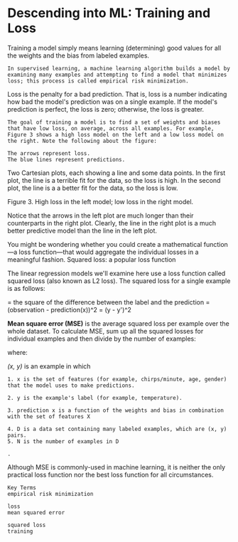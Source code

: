 # Descending into ML: Training and Loss

Training a model simply means learning (determining) good values for all the weights and the bias from labeled examples. 

    In supervised learning, a machine learning algorithm builds a model by examining many examples and attempting to find a model that minimizes loss; this process is called empirical risk minimization.

Loss is the penalty for a bad prediction. That is, loss is a number indicating how bad the model's prediction was on a single example. If the model's prediction is perfect, the loss is zero; otherwise, the loss is greater. 

    The goal of training a model is to find a set of weights and biases that have low loss, on average, across all examples. For example, Figure 3 shows a high loss model on the left and a low loss model on the right. Note the following about the figure:

    The arrows represent loss.
    The blue lines represent predictions.

Two Cartesian plots, each showing a line and some data points. In the first plot, the line is a terrible fit for the data, so the loss is high. In the second plot, the line is a a better fit for the data, so the loss is low.

Figure 3. High loss in the left model; low loss in the right model.

 

Notice that the arrows in the left plot are much longer than their counterparts in the right plot. Clearly, the line in the right plot is a much better predictive model than the line in the left plot.

You might be wondering whether you could create a mathematical function—a loss function—that would aggregate the individual losses in a meaningful fashion.
Squared loss: a popular loss function

The linear regression models we'll examine here use a loss function called squared loss (also known as L2 loss). The squared loss for a single example is as follows:

  = the square of the difference between the label and the prediction
  = (observation - prediction(x))^2
  = (y - y')^2

**Mean square error (MSE)** is the average squared loss per example over the whole dataset. To calculate MSE, sum up all the squared losses for individual examples and then divide by the number of examples:

where:

*(x, y)* is an example in which

    1. x is the set of features (for example, chirps/minute, age, gender) that the model uses to make predictions.

    2. y is the example's label (for example, temperature).

    3. prediction x is a function of the weights and bias in combination with the set of features X

    4. D is a data set containing many labeled examples, which are (x, y) pairs.
    5. N is the number of examples in D

    .

Although MSE is commonly-used in machine learning, it is neither the only practical loss function nor the best loss function for all circumstances.

 
    Key Terms
    empirical risk minimization
      
    loss
    mean squared error
      
    squared loss
    training 